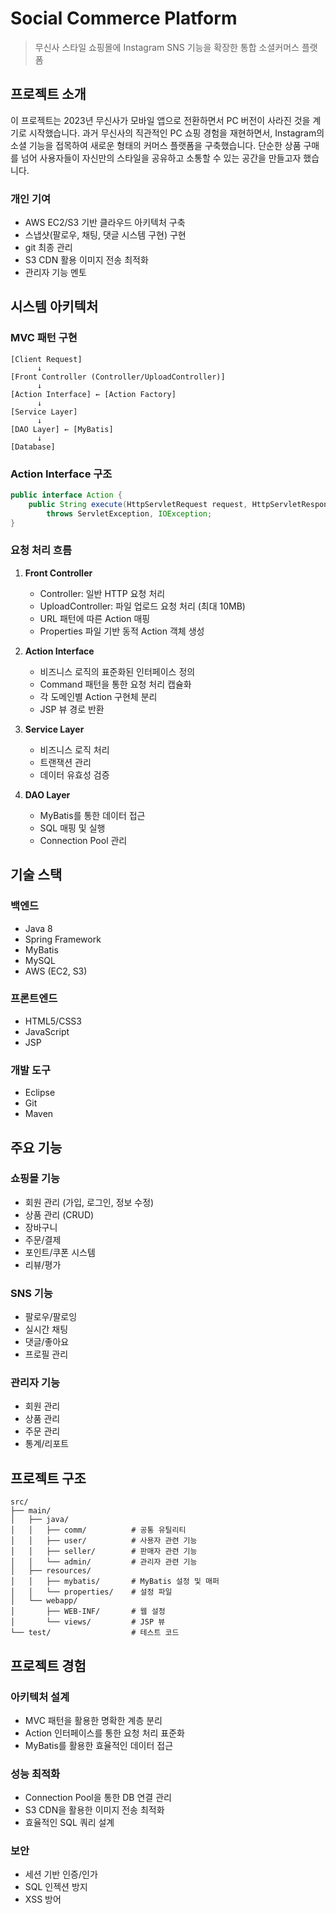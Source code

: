# Social Commerce Platform

> 무신사 스타일 쇼핑몰에 Instagram SNS 기능을 확장한 통합 소셜커머스 플랫폼

## 프로젝트 소개

이 프로젝트는 2023년 무신사가 모바일 앱으로 전환하면서 PC 버전이 사라진 것을 계기로 시작했습니다. 과거 무신사의 직관적인 PC 쇼핑 경험을 재현하면서, Instagram의 소셜 기능을 접목하여 새로운 형태의 커머스 플랫폼을 구축했습니다. 단순한 상품 구매를 넘어 사용자들이 자신만의 스타일을 공유하고 소통할 수 있는 공간을 만들고자 했습니다.

### 개인 기여
- AWS EC2/S3 기반 클라우드 아키텍처 구축
- 스냅샷(팔로우, 채팅, 댓글 시스템 구현) 구현
- git 최종 관리 
- S3 CDN 활용 이미지 전송 최적화
- 관리자 기능 멘토

## 시스템 아키텍처

### MVC 패턴 구현
```
[Client Request]
      ↓
[Front Controller (Controller/UploadController)]
      ↓
[Action Interface] ← [Action Factory]
      ↓
[Service Layer]
      ↓
[DAO Layer] ← [MyBatis]
      ↓
[Database]
```

### Action Interface 구조
```java
public interface Action {
    public String execute(HttpServletRequest request, HttpServletResponse response) 
        throws ServletException, IOException;
}
```

### 요청 처리 흐름
1. **Front Controller**
   - Controller: 일반 HTTP 요청 처리
   - UploadController: 파일 업로드 요청 처리 (최대 10MB)
   - URL 패턴에 따른 Action 매핑
   - Properties 파일 기반 동적 Action 객체 생성

2. **Action Interface**
   - 비즈니스 로직의 표준화된 인터페이스 정의
   - Command 패턴을 통한 요청 처리 캡슐화
   - 각 도메인별 Action 구현체 분리
   - JSP 뷰 경로 반환

3. **Service Layer**
   - 비즈니스 로직 처리
   - 트랜잭션 관리
   - 데이터 유효성 검증

4. **DAO Layer**
   - MyBatis를 통한 데이터 접근
   - SQL 매핑 및 실행
   - Connection Pool 관리

## 기술 스택

### 백엔드
- Java 8
- Spring Framework
- MyBatis
- MySQL
- AWS (EC2, S3)

### 프론트엔드
- HTML5/CSS3
- JavaScript
- JSP

### 개발 도구
- Eclipse
- Git
- Maven

## 주요 기능

### 쇼핑몰 기능
- 회원 관리 (가입, 로그인, 정보 수정)
- 상품 관리 (CRUD)
- 장바구니
- 주문/결제
- 포인트/쿠폰 시스템
- 리뷰/평가

### SNS 기능
- 팔로우/팔로잉
- 실시간 채팅
- 댓글/좋아요
- 프로필 관리

### 관리자 기능
- 회원 관리
- 상품 관리
- 주문 관리
- 통계/리포트

## 프로젝트 구조
```
src/
├── main/
│   ├── java/
│   │   ├── comm/          # 공통 유틸리티
│   │   ├── user/          # 사용자 관련 기능
│   │   ├── seller/        # 판매자 관련 기능
│   │   └── admin/         # 관리자 관련 기능
│   ├── resources/
│   │   ├── mybatis/       # MyBatis 설정 및 매퍼
│   │   └── properties/    # 설정 파일
│   └── webapp/
│       ├── WEB-INF/       # 웹 설정
│       └── views/         # JSP 뷰
└── test/                  # 테스트 코드
```

## 프로젝트 경험

### 아키텍처 설계
- MVC 패턴을 활용한 명확한 계층 분리
- Action 인터페이스를 통한 요청 처리 표준화
- MyBatis를 활용한 효율적인 데이터 접근

### 성능 최적화
- Connection Pool을 통한 DB 연결 관리
- S3 CDN을 활용한 이미지 전송 최적화
- 효율적인 SQL 쿼리 설계

### 보안
- 세션 기반 인증/인가
- SQL 인젝션 방지
- XSS 방어

